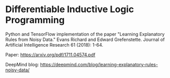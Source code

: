 # Differentiable Inductive Logic Programming

Python and TensorFlow implementation of the paper "Learning Explanatory Rules from Noisy Data." Evans Richard and Edward Grefenstette. Journal of Artificial Intelligence Research 61 (2018): 1-64.

Paper: https://arxiv.org/pdf/1711.04574.pdf

DeepMind blog: https://deepmind.com/blog/learning-explanatory-rules-noisy-data/
